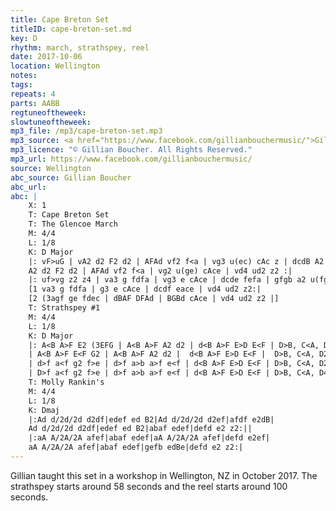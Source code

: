 ```yaml
---
title: Cape Breton Set
titleID: cape-breton-set.md
key: D
rhythm: march, strathspey, reel
date: 2017-10-06
location: Wellington
notes:
tags:
repeats: 4 
parts: AABB 
regtuneoftheweek:
slowtuneoftheweek:
mp3_file: /mp3/cape-breton-set.mp3
mp3_source: <a href="https://www.facebook.com/gillianbouchermusic/">Gillian Boucher</a>
mp3_licence: "© Gillian Boucher. All Rights Reserved."
mp3_url: https://www.facebook.com/gillianbouchermusic/
source: Wellington
abc_source: Gillian Boucher
abc_url:
abc: |
    X: 1
    T: Cape Breton Set
    T: The Glencoe March
    M: 4/4
    L: 1/8
    K: D Major
    |: vF>uG | vA2 d2 F2 d2 | AFAd vf2 f<a | vg3 u(ec) cAc z | dcdB A2 u(F>G) |
    A2 d2 F2 d2 | AFAd vf2 f<a | vg2 u(ge) cAce | vd4 ud2 z2 :|
    |: uf>vg z2 z4 | va3 g fdfa | vg3 e cAce | dcde fefa | gfgb a2 u(fg) |
    [1 va3 g fdfa | g3 e cAce | dcdf eace | vd4 ud2 z2:|
    [2 (3agf ge fdec | dBAF DFAd | BGBd cAce | vd4 ud2 z2 |]
    T: Strathspey #1
    M: 4/4
    L: 1/8
    K: D Major
    |: A<B A>F E2 (3EFG | A<B A>F A2 d2 | d<B A>F E>D E<F | D>B, C<A, D2 FG |
    | A<B A>F E<F G2 | A<B A>F A2 d2 |  d<B A>F E>D E<F |  D>B, C<A, D2 d2 |
    | d>f a<f g2 f>e | d>f a>b a>f e<f | d<B A>F E>D E<F | D>B, C<A, D2 D<E |
    | D>f a<f g2 f>e | d>f a>b a>f e<f | d<B A>F E>D E<F | D>B, C<A, D4 :|
    T: Molly Rankin's
    M: 4/4
    L: 1/8
    K: Dmaj
    |:Ad d/2d/2d d2df|edef ed B2|Ad d/2d/2d d2ef|afdf e2dB|
    Ad d/2d/2d d2df|edef ed B2|abaf edef|defd e2 z2:||
    |:aA A/2A/2A afef|abaf edef|aA A/2A/2A afef|defd e2ef|
    aA A/2A/2A afef|abaf edef|gefb edBe|defd e2 z2:|
---
```

Gillian taught this set in a workshop in Wellington, NZ in October 2017. The strathspey starts around 58 seconds and the reel starts around 100 seconds.
